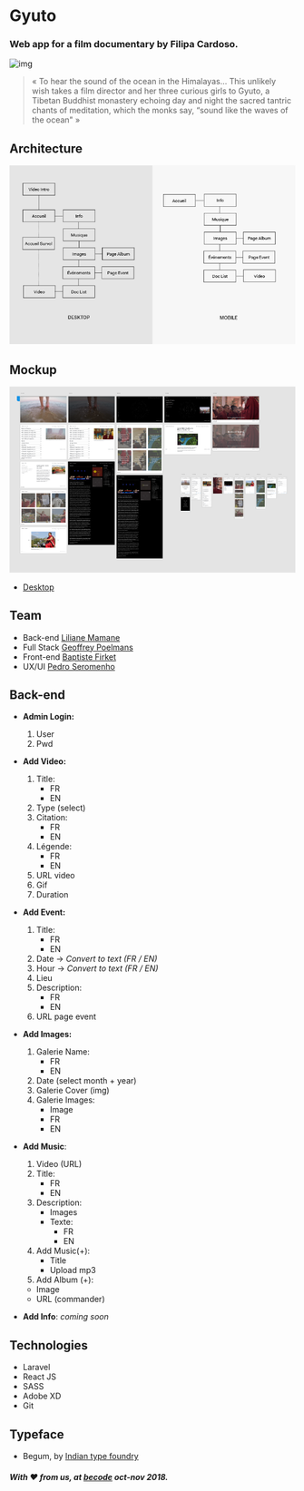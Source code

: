 # Gyuto
### Web app for a film documentary by Filipa Cardoso.
![img](http://www.gyuto-movie.com/images/synopsis-image.jpg)

> « To hear the sound of the ocean in the Himalayas… This unlikely wish takes a film director and her three curious girls to Gyuto, a Tibetan Buddhist monastery echoing day and night the sacred tantric chants of meditation, which the monks say, “sound like the waves of the ocean" » 

## Architecture
![architecture](architecture.png)

## Mockup
![desktop](desktop.png)
- [Desktop](https://xd.adobe.com/view/d3ba2b44-66c5-4626-4281-8233dd7db86c-a58b/?fullscreen)

## Team
- Back-end [Liliane Mamane](https://github.com/lilama)
- Full Stack [Geoffrey Poelmans](https://github.com/geoffrey-poelmans)
- Front-end [Baptiste Firket](https://github.com/baptistefkt)
- UX/UI [Pedro Seromenho](http://pedroseromenho.com/)


## Back-end
- **Admin Login:** 
    1. User 
    1. Pwd

- **Add Video:** 
    1. Title:
        - FR 
        - EN
    1. Type (select) 
    1. Citation:
        - FR 
        - EN
    1. Légende:
        - FR 
        - EN 
    1. URL video 
    1. Gif 
    1. Duration

- **Add Event:** 
    1. Title:
        - FR 
        - EN
    1. Date -> *Convert to text (FR / EN)* 
    1. Hour -> *Convert to text (FR / EN)* 
    1. Lieu 
    1. Description:
        - FR 
        - EN
    1. URL page event

- **Add Images:** 
    1. Galerie Name:
        - FR 
        - EN
    1. Date (select month + year) 
    1. Galerie Cover (img) 
    1. Galerie Images:
        - Image
        - FR 
        - EN

- **Add Music**: 
    1. Video (URL) 
    1. Title:
        - FR 
        - EN
    1. Description: 
        - Images
        - Texte: 
            - FR
            - EN
    1. Add Music(+): 
        - Title
        - Upload mp3 
    1. Add Album (+): 
     - Image 
     - URL (commander) 

- **Add Info**: *coming soon*


## Technologies
- Laravel
- React JS
- SASS
- Adobe XD
- Git

## Typeface
- Begum, by [Indian type foundry](https://www.indiantypefoundry.com/fonts/begum)

##### With :heart: from us, at [becode]() oct-nov 2018.




